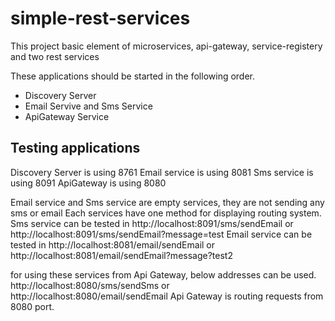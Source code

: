 # simple-rest-services
This project basic element of microservices, api-gateway, service-registery and two rest services

These applications should be started in the following order.
- Discovery Server
- Email Servive and Sms Service
- ApiGateway Service


## Testing applications
Discovery Server is using 8761
Email service is using 8081
Sms service is using 8091
ApiGateway is using 8080

Email service and Sms service are empty services, they are not sending any sms or email
Each services have one method for displaying routing system.
Sms service can be tested in http://localhost:8091/sms/sendEmail or http://localhost:8091/sms/sendEmail?message=test
Email service can be tested in http://localhost:8081/email/sendEmail or http://localhost:8081/email/sendEmail?message?test2

for using these services from Api Gateway, below addresses can be used. 
http://localhost:8080/sms/sendSms or http://localhost:8080/email/sendEmail
Api Gateway is routing requests from 8080 port. 


  


